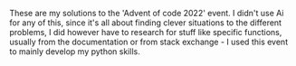 These are my solutions to the 'Advent of code 2022' event.
I didn't use Ai for any of this, since it's all about finding clever situations to the different problems,
I did however have to research for stuff like specific functions, usually from the documentation or from stack exchange - I used this event to mainly develop my python skills.
